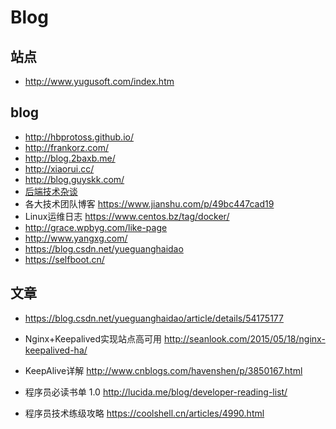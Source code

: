 # Blog

## 站点

- http://www.yugusoft.com/index.htm

## blog

- http://hbprotoss.github.io/
- http://frankorz.com/
- http://blog.2baxb.me/
- http://xiaorui.cc/
- http://blog.guyskk.com/
- [后端技术杂谈](http://www.rowkey.me/)
- 各大技术团队博客 https://www.jianshu.com/p/49bc447cad19
- Linux运维日志  https://www.centos.bz/tag/docker/
- http://grace.wpbyg.com/like-page
- http://www.yangxg.com/
- https://blog.csdn.net/yueguanghaidao
- https://selfboot.cn/

## 文章

- https://blog.csdn.net/yueguanghaidao/article/details/54175177
- Nginx+Keepalived实现站点高可用 http://seanlook.com/2015/05/18/nginx-keepalived-ha/
- KeepAlive详解 http://www.cnblogs.com/havenshen/p/3850167.html

- 程序员必读书单 1.0 http://lucida.me/blog/developer-reading-list/
- 程序员技术练级攻略 https://coolshell.cn/articles/4990.html
